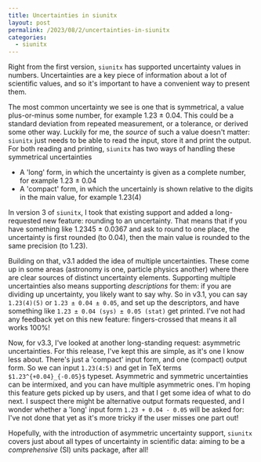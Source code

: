 ```yaml
---
title: Uncertainties in siunitx
layout: post
permalink: /2023/08/2/uncertainties-in-siunitx
categories:
  - siunitx
---
```


Right from the first version, `siunitx` has supported uncertainty values in
numbers. Uncertainties are a key piece of information about a lot of scientific
values, and so it's important to have a convenient way to present them.

The most common uncertainty we see is one that is symmetrical, a value
plus-or-minus some number, for example 1.23 ± 0.04. This could be a standard
deviation from repeated measurement, or a tolerance, or derived some other way.
Luckily for me, the _source_ of such a value doesn't matter: `siunitx` just
needs to be able to read the input, store it and print the output. For both
reading and printing, `siunitx` has two ways of handling these symmetrical
uncertainties

- A 'long' form, in which the uncertainty is given as a complete number, for
  example 1.23 ± 0.04
- A 'compact' form, in which the uncertainly is shown relative to the digits in
  the main value, for example 1.23(4)

In version 3 of `siunitx`, I took that existing support and added a
long-requested new feature: rounding to an uncertainty. That means that if you
have something like 1.2345 ± 0.0367 and ask to round to one place, the
uncertainty is first rounded (to 0.04), then the main value is rounded to the
same precision (to 1.23).

Building on that, v3.1 added the idea of multiple uncertainties. These come up
in some areas (astronomy is one, particle physics another) where there are clear
sources of distinct uncertainty elements. Supporting multiple uncertainties also
means supporting _descriptions_ for them: if you are dividing up uncertainty,
you likely want to say why. So in v3.1, you can say `1.23(4)(5)` or `1.23 ± 0.04
± 0.05`, and set up the descriptors, and have something like `1.23 ± 0.04 (sys)
± 0.05 (stat)` get printed. I've not had any feedback yet on this new feature:
fingers-crossed that means it all works 100%!

Now, for v3.3, I've looked at another long-standing request: asymmetric
uncertainties. For this release, I've kept this are simple, as it's one I know
less about. There's just a 'compact' input form, and one (compact) output form.
So we can input `1.23(4:5)` and get in TeX terms `$1.23^{+0.04}_{-0.05}$`
typeset. Asymmetric and symmetric uncertainties can be intermixed, and you can
have multiple asymmetric ones. I'm hoping this feature gets picked up by users,
and that I get some idea of what to do next. I suspect there might be
alternative output formats requested, and I wonder whether a 'long' input form
`1.23 + 0.04 - 0.05` will be asked for: I've not done that yet as it's more
tricky if the user misses one part out!

Hopefully, with the introduction of asymmetric uncertainty support, `siunitx`
covers just about all types of uncertainty in scientific data: aiming to be a
_comprehensive_ (SI) units package, after all!
